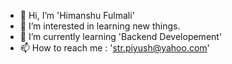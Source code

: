 - 👋 Hi, I’m 'Himanshu Fulmali'
- 👀 I’m interested in learning new things.
- 🌱 I’m currently learning 'Backend Developement'
- 📫 How to reach me : 'str.piyush@yahoo.com'

<!---
Himanshu140295/Himanshu140295 is a ✨ special ✨ repository because its `README.md` (this file) appears on your GitHub profile.
You can click the Preview link to take a look at your changes.
--->
